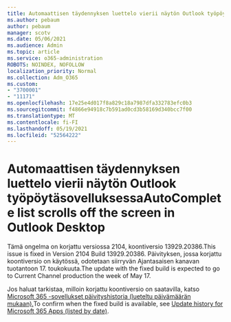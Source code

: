 ```yaml
---
title: Automaattisen täydennyksen luettelo vierii näytön Outlook työpöytäsovelluksessa
ms.author: pebaum
author: pebaum
manager: scotv
ms.date: 05/06/2021
ms.audience: Admin
ms.topic: article
ms.service: o365-administration
ROBOTS: NOINDEX, NOFOLLOW
localization_priority: Normal
ms.collection: Adm_O365
ms.custom:
- "3700001"
- "11171"
ms.openlocfilehash: 17e25e4d017f8a829c18a7987dfa332783efc0b3
ms.sourcegitcommit: f4866e94918c7b591ad0cd3b58169d340bcc7f00
ms.translationtype: MT
ms.contentlocale: fi-FI
ms.lasthandoff: 05/19/2021
ms.locfileid: "52564222"
---
```

# <a name="autocomplete-list-scrolls-off-the-screen-in-outlook-desktop"></a><span data-ttu-id="79075-102">Automaattisen täydennyksen luettelo vierii näytön Outlook työpöytäsovelluksessa</span><span class="sxs-lookup"><span data-stu-id="79075-102">AutoComplete list scrolls off the screen in Outlook Desktop</span></span>

<span data-ttu-id="79075-103">Tämä ongelma on korjattu versiossa 2104, koontiversio 13929.20386.</span><span class="sxs-lookup"><span data-stu-id="79075-103">This issue is fixed in Version 2104 Build 13929.20386.</span></span> <span data-ttu-id="79075-104">Päivityksen, jossa korjattu koontiversio on käytössä, odotetaan siirryvän Ajantasaisen kanavan tuotantoon 17. toukokuuta.</span><span class="sxs-lookup"><span data-stu-id="79075-104">The update with the fixed build is expected to go to Current Channel production the week of May 17.</span></span> 

<span data-ttu-id="79075-105">Jos haluat tarkistaa, milloin korjattu koontiversio on saatavilla, katso [Microsoft 365 -sovellukset päivityshistoria (lueteltu päivämäärän mukaan).](/officeupdates/update-history-microsoft365-apps-by-date)</span><span class="sxs-lookup"><span data-stu-id="79075-105">To confirm when the fixed build is available, see [Update history for Microsoft 365 Apps (listed by date)](/officeupdates/update-history-microsoft365-apps-by-date).</span></span>